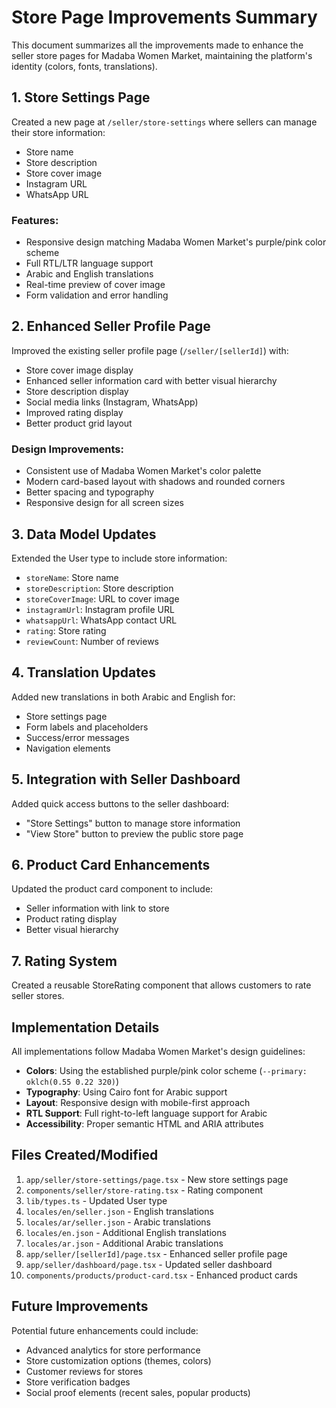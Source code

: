 # Store Page Improvements Summary

This document summarizes all the improvements made to enhance the seller store pages for Madaba Women Market, maintaining the platform's identity (colors, fonts, translations).

## 1. Store Settings Page

Created a new page at `/seller/store-settings` where sellers can manage their store information:

- Store name
- Store description
- Store cover image
- Instagram URL
- WhatsApp URL

### Features:
- Responsive design matching Madaba Women Market's purple/pink color scheme
- Full RTL/LTR language support
- Arabic and English translations
- Real-time preview of cover image
- Form validation and error handling

## 2. Enhanced Seller Profile Page

Improved the existing seller profile page (`/seller/[sellerId]`) with:

- Store cover image display
- Enhanced seller information card with better visual hierarchy
- Store description display
- Social media links (Instagram, WhatsApp)
- Improved rating display
- Better product grid layout

### Design Improvements:
- Consistent use of Madaba Women Market's color palette
- Modern card-based layout with shadows and rounded corners
- Better spacing and typography
- Responsive design for all screen sizes

## 3. Data Model Updates

Extended the User type to include store information:

- `storeName`: Store name
- `storeDescription`: Store description
- `storeCoverImage`: URL to cover image
- `instagramUrl`: Instagram profile URL
- `whatsappUrl`: WhatsApp contact URL
- `rating`: Store rating
- `reviewCount`: Number of reviews

## 4. Translation Updates

Added new translations in both Arabic and English for:

- Store settings page
- Form labels and placeholders
- Success/error messages
- Navigation elements

## 5. Integration with Seller Dashboard

Added quick access buttons to the seller dashboard:

- "Store Settings" button to manage store information
- "View Store" button to preview the public store page

## 6. Product Card Enhancements

Updated the product card component to include:

- Seller information with link to store
- Product rating display
- Better visual hierarchy

## 7. Rating System

Created a reusable StoreRating component that allows customers to rate seller stores.

## Implementation Details

All implementations follow Madaba Women Market's design guidelines:

- **Colors**: Using the established purple/pink color scheme (`--primary: oklch(0.55 0.22 320)`)
- **Typography**: Using Cairo font for Arabic support
- **Layout**: Responsive design with mobile-first approach
- **RTL Support**: Full right-to-left language support for Arabic
- **Accessibility**: Proper semantic HTML and ARIA attributes

## Files Created/Modified

1. `app/seller/store-settings/page.tsx` - New store settings page
2. `components/seller/store-rating.tsx` - Rating component
3. `lib/types.ts` - Updated User type
4. `locales/en/seller.json` - English translations
5. `locales/ar/seller.json` - Arabic translations
6. `locales/en.json` - Additional English translations
7. `locales/ar.json` - Additional Arabic translations
8. `app/seller/[sellerId]/page.tsx` - Enhanced seller profile page
9. `app/seller/dashboard/page.tsx` - Updated seller dashboard
10. `components/products/product-card.tsx` - Enhanced product cards

## Future Improvements

Potential future enhancements could include:

- Advanced analytics for store performance
- Store customization options (themes, colors)
- Customer reviews for stores
- Store verification badges
- Social proof elements (recent sales, popular products)